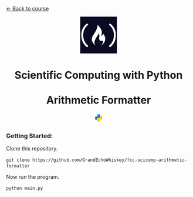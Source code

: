 [<- Back to course](https://github.com/GrandEchoWhiskey/grandechowhiskey/blob/main/dict/course/freeCodeCamp/Scientific_Computing/README.md)

<p align="center"><a href="https://www.freecodecamp.org/learn/scientific-computing-with-python/">
  <img src="https://github.com/GrandEchoWhiskey/grandechowhiskey/blob/main/icons/course/fcc100.png" /><br>
</a></p>
<h1 align="center">Scientific Computing with Python<br><br>Arithmetic Formatter</h1>

<p align="center"><a href="#">
  <img src="https://github.com/GrandEchoWhiskey/grandechowhiskey/blob/main/icons/programming/python.png" />
</a></p>

### Getting Started:
Clone this repository.
```
git clone https://github.com/GrandEchoWhiskey/fcc-scicomp-arithmetic-formatter
```
Now run the program.
```
python main.py
```
